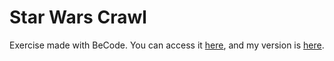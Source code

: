 # Star Wars Crawl

Exercise made with BeCode. You can access it [here](https://github.com/becodeorg/CRL-Woods-3.21/blob/master/LearningPath/01-Prairie/05.HTML-CSS/Bonus-exercice-star-wars.md), and my version is [here](https://fwauters.github.io/Star-Wars-Crawl).
